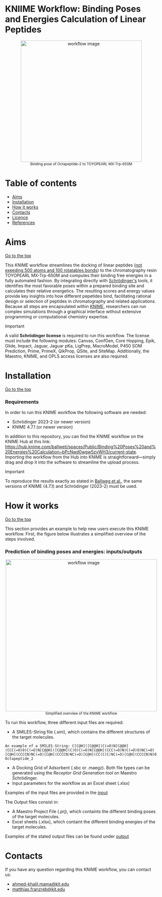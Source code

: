 # KNIIME Workflow: Binding Poses and Energies Calculation of Linear Peptides

<p align="center">
  <img src="https://github.com/user-attachments/assets/5c8fc319-423b-461e-9fae-daf64e3deb6c" alt="workflow image" width="400" height="auto" />
  <br />
  <small>Binding pose of Octapeptide-2 to TOYOPEARL MX-Trp-650M</small>
</p>

# Table of contents
- [Aims](#Aims)
- [Installation](#Installation)
- [How it works](#How-it-works)
- [Contacts](#Contacts)
- [Licence](#Licence)
- [References](#References)

# Aims
[Go to the top](#Table-of-contents)

This KNIME workflow streamlines the docking of linear peptides ([not exeeding 500 atoms and 100 rotatables bonds](https://support.schrodinger.com/s/article/1020)) to the chromatography resin TOYOPEARL MX-Trp-650M and computes their binding free energies in a fully automated fashion. By integrating directly with [Schrödinger's](https://www.schrodinger.com/) tools, it identifies the most favorable poses within a prepared binding site and calculates their relative energetics. The resulting scores and energy values provide key insights into how different pepetides bind, facilitating rational design or selection of peptides in chromatography and related applications. Because all steps are encapsulated within [KNIME](https://www.knime.com/), researchers can run complex simulations through a graphical interface without extensive programming or computational chemistry expertise. 

> [!IMPORTANT]
> A valid **Schrödinger license** is required to run this workflow. The license must include the following modules: Canvas, ConfGen, Core Hopping, Epik, Glide, Impact, Jaguar, Jaguar pKa, LigPrep, MacroModel, P450 SOM Prediction, Prime, PrimeX, QikProp, QSite, and SiteMap. Additionally, the Maestro, KNIME, and OPLS access licenses are also required.

# Installation
[Go to the top](#Table-of-contents)

### Requirements

In order to run this KNIME workflow the following software are needed:
- Schrödinger 2023-2 (or newer version)
- KNIME 4.7.1 (or newer version)

In addition to this repository, you can find the KNIME workflow on the KNIME Hub at this link: https://hub.knime.com/ballweti/spaces/Public/Binding%20Poses%20and%20Energies%20Calculation~bPcNwd0wgw5zvWH3/current-state. Importing the workflow from the Hub into KNIME is straightforward—simply drag and drop it into the software to streamline the upload process.

> [!IMPORTANT]
>  To reproduce the results exactly as stated in [Ballweg et al.](https://www.sciencedirect.com/science/article/pii/S0021967324004631), the same versions of KNIME (4.7.1) and Schrödinger (2023-2) must be used.

# How it works 
[Go to the top](#Table-of-contents)

This section provides an example to help new users execute this KNIME workflow. First, the figure below illustrates a simplified overview of the steps involved.
### Prediction of binding poses and energies: inputs/outputs
<p align="center">
  <img src="https://github.com/user-attachments/assets/3bb05ab7-b72b-4a4c-b1d0-4e55ff5392de" alt="workflow image" width="500" height="auto"/>
  <br />
  <small>Simplified overview of the KNIME workflow</small>
</p>

To run this workflow, three different input files are required:
-  A SMILES-String file (.smi), which contains the different structures of the target molecules.
  ```
An example of a SMILES-String: C[C@H]([C@@H](C(=O)N[C@@H](CCC(=O)O)C(=O)N[C@@H]([C@@H](C)O)C(=O)N[C@@H](CCC(=O)N)C(=O)O)NC(=O)[C@H](CCCCN)NC(=O)[C@H](CCCCN)NC(=O)[C@H](CC(C)C)NC(=O)[C@H](CCCCN)N)O Octapeptide_2
```
-  A Docking Grid of Adsorbent (.sbc or .maegz). Both file types can be generated using the _Receptor Grid Generation tool_ on Maestro Schrödinger.
-  Input parameters for the workflow as an Excel sheet (.xlsx)

Examples of the input files are provided in the [input](KNIME-Workflow-Binding-Poses-and-Energies-Calculation-of-Linear-Peptides/Example/Input)

The Output files consist in:
- A Maestro Project File (.prj), which containts the different binding poses of the target molecules.
- Excel sheets (.xlsx), which containt the different binding energies of the target molecules.

Examples of the stated output files can be found under [output](KNIME-Workflow-Binding-Poses-and-Energies-Calculation-of-Linear-Peptides/Example/Output)

# Contacts
If you have any question regarding this KNIME workflow, you can contact us:
-  ahmed-khalil.mama@kit.edu
-  matthias.franzreb@kit.edu


